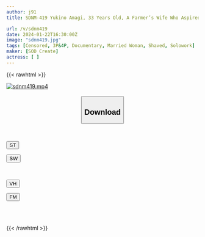 ```yaml
---
author: j91
title: SDNM-419 Yukino Amagi, 33 Years Old, A Farmer’s Wife Who Aspired To Become An Enka Singer Who Couldn’t Shake Her Longing To Be On Stage.Chapter 2.I Couldn’t Get The Last Photo Shoot Out Of My Head And Was In Agony For The Past Month.I Want To Vent All My Frustrations… I Keep Cumming All Day Long With Piss, Toys, And 3P!

url: /v/sdnm419
date: 2024-01-22T16:30:00Z
image: "sdnm419.jpg"
tags: [Censored, 3P&4P, Documentary, Married Woman, Shaved, Solowork]
maker: [SOD Create]
actress: [ ]
---
```



{{< rawhtml >}}

<div class="video" data-videoid="kzVZlWPDyQHYjB">
    <a href="javascript:;">
        <img src="/v/sdnm419/sdnm419.jpg" width="WIDTH" height="HEIGHT" alt="sdnm419.mp4" loading="lazy">
    </a>
</div>

<script type="text/javascript" src="https://j91.asia/asset/on-demand-st.js"></script>

<br>
  <link rel="stylesheet" href="https://j91.asia/asset/bs5.css">
  
  <center>
  <button class="btn btn-primary" type="button" data-bs-toggle="collapse" data-bs-target=".multi-collapse" aria-expanded="false" aria-controls="multiCollapseExample1 multiCollapseExample2"><h2>Download</h2></button></center>
</p>
<div class="row">
  <div class="col">
    <div class="collapse multi-collapse" id="multiCollapseExample1">
      <div class="card card-body">
	      	      <br>
<div class="buttons">  
<p><a href="https://streamtape.to/v/kzVZlWPDyQHYjB" target="_blank"><button class="btn-hover color-3"><i class="fa fa-download"></i> ST</button></a></p>
<p><a href="https://flaswish.com/c3vy9b9lkvnk" target="_blank"><button class="btn-hover color-2"><i class="fa fa-download"></i> SW</button></a></p></div>
    </div>
  </div>
</div>
  <div class="col">
    <div class="collapse multi-collapse" id="multiCollapseExample2">
      <div class="card card-body">
	      <br>
<div class="buttons">
<p><a href="https://vidhidepro.com/f/jj4ghzwzv9ws" target="_blank"><button class="btn-hover color-9"><i class="fa fa-download"></i> VH</button></a></p>
<p><a href="https://filemoon.sx/d/ogkzqi3j7uay" target="_blank"><button class="btn-hover color-8"><i class="fa fa-download"></i> FM</button></a></p></div>
<br><br>
      </div>
    </div>
  </div>
</div>

{{< /rawhtml >}}